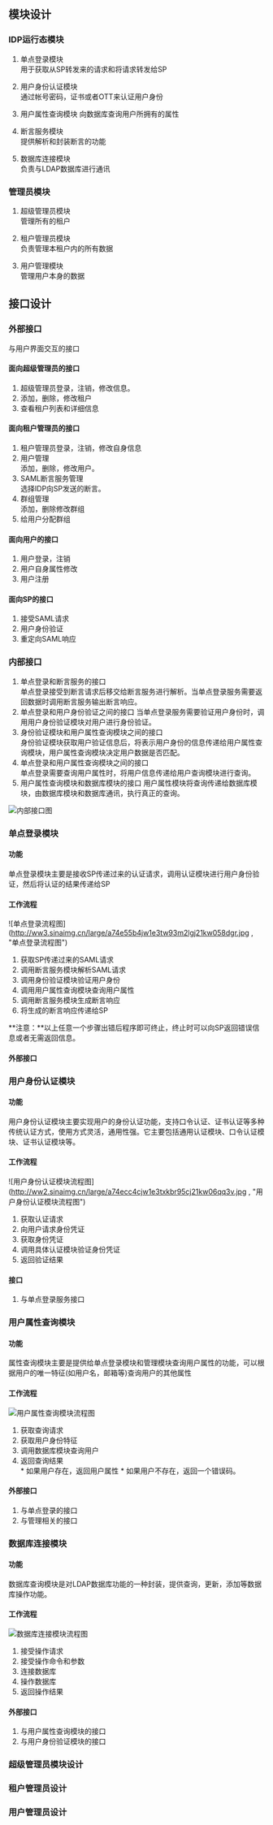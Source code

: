 ##  模块设计

### IDP运行态模块

  1. 单点登录模块  
    用于获取从SP转发来的请求和将请求转发给SP

  2. 用户身份认证模块  
    通过帐号密码，证书或者OTT来认证用户身份
  
  3. 用户属性查询模块
    向数据库查询用户所拥有的属性

  4. 断言服务模块  
    提供解析和封装断言的功能

  5. 数据库连接模块  
    负责与LDAP数据库进行通讯

### 管理员模块

  1. 超级管理员模块  
    管理所有的租户

  2. 租户管理员模块  
    负责管理本租户内的所有数据

  3. 用户管理模块  
    管理用户本身的数据

##  接口设计

###  外部接口

与用户界面交互的接口

####  面向超级管理员的接口

  1. 超级管理员登录，注销，修改信息。  
  2. 添加，删除，修改租户
  3. 查看租户列表和详细信息

####  面向租户管理员的接口

  1. 租户管理员登录，注销，修改自身信息
  2. 用户管理  
    添加，删除，修改用户。
  3. SAML断言服务管理  
    选择IDP向SP发送的断言。
  4. 群组管理  
    添加，删除修改群组
  5. 给用户分配群组  

####  面向用户的接口

  1. 用户登录，注销
  2. 用户自身属性修改
  3. 用户注册

####  面向SP的接口

  1. 接受SAML请求
  2. 用户身份验证
  3. 重定向SAML响应

###  内部接口

  1. 单点登录和断言服务的接口  
    单点登录接受到断言请求后移交给断言服务进行解析。当单点登录服务需要返回数据时调用断言服务输出断言响应。
  2. 单点登录和用户身份验证之间的接口
    当单点登录服务需要验证用户身份时，调用用户身份验证模块对用户进行身份验证。
  3. 身份验证模块和用户属性查询模块之间的接口  
    身份验证模块获取用户验证信息后，将表示用户身份的信息传递给用户属性查询模块，用户属性查询模块决定用户数据是否匹配。
  4. 单点登录和用户属性查询模块之间的接口  
    单点登录需要查询用户属性时，将用户信息传递给用户查询模块进行查询。
  5. 用户属性查询模块和数据库模块的接口
    用户属性模块将查询传递给数据库模块，由数据库模块和数据库通讯，执行真正的查询。

![内部接口图](http://ww4.sinaimg.cn/large/a74e55b4jw1e3sy52v3wgj21kw0p2wfy.jpg,"内部接口图")

###  单点登录模块

#### 功能  
  单点登录模块主要是接收SP传递过来的认证请求，调用认证模块进行用户身份验证，然后将认证的结果传递给SP  

#### 工作流程  
  ![单点登录流程图](http://ww3.sinaimg.cn/large/a74e55b4jw1e3tw93m2lgj21kw058dgr.jpg , "单点登录流程图")

  1. 获取SP传递过来的SAML请求
  2. 调用断言服务模块解析SAML请求
  3. 调用身份验证模块验证用户身份
  4. 调用用户属性查询模块查询用户属性
  5. 调用断言服务模块生成断言响应
  6. 将生成的断言响应传递给SP

  **注意：**以上任意一个步骤出错后程序即可终止，终止时可以向SP返回错误信息或者无需返回信息。
#### 外部接口  

### 用户身份认证模块  

#### 功能  
  用户身份认证模块主要实现用户的身份认证功能，支持口令认证、证书认证等多种传统认证方式，使用方式灵活，通用性强。它主要包括通用认证模块、口令认证模块、证书认证模块等。

#### 工作流程   
  ![用户身份认证模块流程图](http://ww2.sinaimg.cn/large/a74ecc4cjw1e3txkbr95cj21kw06qq3v.jpg , "用户身份认证模块流程图")

  1. 获取认证请求
  2. 向用户请求身份凭证
  3. 获取身份凭证
  4. 调用具体认证模块验证身份凭证
  5. 返回验证结果

#### 接口
  1. 与单点登录服务接口

### 用户属性查询模块

#### 功能  
  属性查询模块主要是提供给单点登录模块和管理模块查询用户属性的功能，可以根据用户的唯一特征(如用户名，邮箱等)查询用户的其他属性
  
#### 工作流程  
  ![用户属性查询模块流程图](http://ww2.sinaimg.cn/large/a74eed94jw1e3ty2nyy1aj21kw0exgmt.jpg,"用户属性查询模块流程图")

  1. 获取查询请求
  2. 获取用户身份特征
  3. 调用数据库模块查询用户
  4. 返回查询结果  
    * 如果用户存在，返回用户属性
    * 如果用户不存在，返回一个错误码。

#### 外部接口  
  1. 与单点登录的接口
  2. 与管理相关的接口

### 数据库连接模块

#### 功能  
  数据库查询模块是对LDAP数据库功能的一种封装，提供查询，更新，添加等数据库操作功能。

#### 工作流程
  ![数据库连接模块流程图](http://ww3.sinaimg.cn/large/a74e55b4jw1e3tyuy48d1j21kw06qaaw.jpg,"数据库连接模块流程图")

  1. 接受操作请求
  2. 接受操作命令和参数
  3. 连接数据库
  4. 操作数据库
  5. 返回操作结果

#### 外部接口
  1. 与用户属性查询模块的接口
  2. 与用户身份验证模块的接口

###  超级管理员模块设计

###  租户管理员设计

###  用户管理员设计